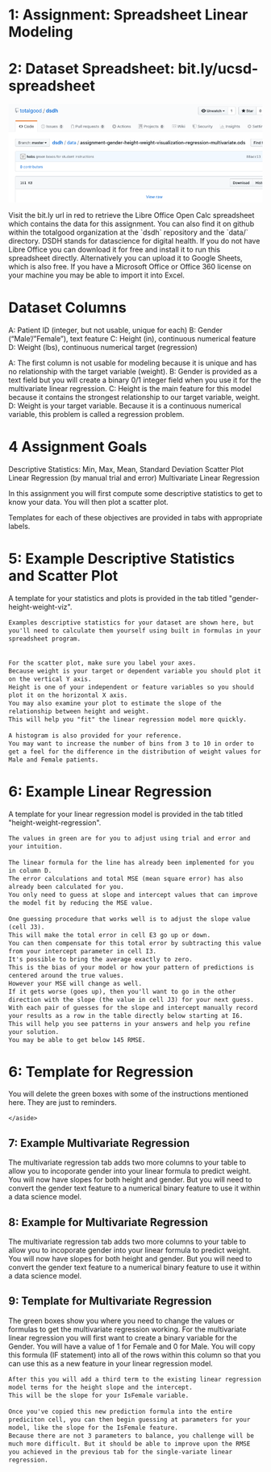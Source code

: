 # 1: Assignment: Spreadsheet Linear Modeling

# 2: Dataset Spreadsheet: bit.ly/ucsd-spreadsheet

![Image of totalgood/dsdh raw/download buttons](media/assignment-github-spreadsheet-download.png)

<aside class="notes">
    Visit the  bit.ly url in red to retrieve the Libre Office Open Calc spreadsheet which contains the data for this assignment.
    You can also find it on github within the totalgood organization at the `dsdh` repository and the `data/` directory.
    DSDH stands for datascience for digital health.
    If you do not have Libre Office you can download it for free and install it to run this spreadsheet directly.
    Alternatively you can upload it to Google Sheets, which is also free.
    If you have a Microsoft Office or Office 360 license on your machine you may be able to import it into Excel.
</aside>

# Dataset Columns

A: Patient ID (integer, but not usable, unique for each)
B: Gender (“Male’/”Female”), text feature
C: Height (in), continuous numerical feature
D: Weight (lbs), continuous numerical target (regression)

<aside class="notes">
    A: The first column is not usable for modeling because it is unique and has no relationship with the target variable (weight).
    B: Gender is provided as a text field but you will create a binary 0/1 integer field when you use it for the multivariate linear regression.
    C: Height is the main feature for this model because it contains the strongest relationship to our target variable, weight.
    D: Weight is your target variable. Because it is a continuous numerical variable, this problem is called a regression problem.
</aside>

# 4 Assignment Goals

Descriptive Statistics: Min, Max, Mean, Standard Deviation
Scatter Plot
Linear Regression (by manual trial and error)
Multivariate Linear Regression

<aside class="notes">
   In this assignment you will first compute some descriptive statistics to get to know your data.
   You will then plot a scatter plot.

   Templates for each of these objectives are provided in tabs with appropriate labels.
</aside>

# 5: Example Descriptive Statistics and Scatter Plot

<aside class="notes">
    A template for your statistics and plots is provided in the tab titled "gender-height-weight-viz".

    Examples descriptive statistics for your dataset are shown here, but you'll need to calculate them yourself using built in formulas in your spreadsheet program.


    For the scatter plot, make sure you label your axes.
    Because weight is your target or dependent variable you should plot it on the vertical Y axis.
    Height is one of your independent or feature variables so you should plot it on the horizontal X axis.
    You may also examine your plot to estimate the slope of the relationship between height and weight.
    This will help you "fit" the linear regression model more quickly.

    A histogram is also provided for your reference.
    You may want to increase the number of bins from 3 to 10 in order to get a feel for the difference in the distribution of weight values for Male and Female patients.
</aside>

# 6: Example Linear Regression

<aside class="notes">
    A template for your linear regression model is provided in the tab titled "height-weight-regression".

    The values in green are for you to adjust using trial and error and your intuition.

    The linear formula for the line has already been implemented for you in column D.
    The error calculations and total MSE (mean square error) has also already been calculated for you.
    You only need to guess at slope and intercept values that can improve the model fit by reducing the MSE value.

    One guessing procedure that works well is to adjust the slope value (cell J3).
    This will make the total error in cell E3 go up or down.
    You can then compensate for this total error by subtracting this value from your intercept parameter in cell I3.
    It's possible to bring the average exactly to zero.
    This is the bias of your model or how your pattern of predictions is centered around the true values.
    However your MSE will change as well.
    If it gets worse (goes up), then you'll want to go in the other direction with the slope (the value in cell J3) for your next guess.
    With each pair of guesses for the slope and intercept manually record your results as a row in the table directly below starting at I6.
    This will help you see patterns in your answers and help you refine your solution.
    You may be able to get below 145 RMSE.
</aside>

# 6: Template for Regression

<aside class="notes">
    You will delete the green boxes with some of the instructions mentioned here.
    They are just to reminders.

    </aside>

# 7: Example Multivariate Regression

<aside class="notes">
    The multivariate regression tab adds two more columns to your table to allow you to incoporate gender into your linear formula to predict weight.
    You will now have slopes for both height and gender.
    But you will need to convert the gender text feature to a numerical binary feature to use it within a data science model.
</aside>

# 8: Example for Multivariate Regression

<aside class="notes">
    The multivariate regression tab adds two more columns to your table to allow you to incoporate gender into your linear formula to predict weight.
    You will now have slopes for both height and gender.
    But you will need to convert the gender text feature to a numerical binary feature to use it within a data science model.
</aside>

# 9: Template for Multivariate Regression

<aside class="notes">
    The green boxes show you where you need to change the values or formulas to get the multivariate regression working.
    For the multivariate linear regression you will first want to create a binary variable for the Gender.
    You will have a value of 1 for Female and 0 for Male.
    You will copy this formula (IF statement) into all of the rows within this column so that you can use this as a new feature in your linear regression model.

    After this you will add a third term to the existing linear regression model terms for the height slope and the intercept.
    This will be the slope for your IsFemale variable.

    Once you've copied this new prediction formula into the entire prediciton cell, you can then begin guessing at parameters for your model, like the slope for the IsFemale feature.
    Because there are not 3 parameters to balance, you challenge will be much more difficult. But it should be able to improve upon the RMSE you achieved in the previous tab for the single-variate linear regression.
</aside>
